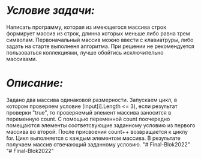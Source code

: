 # *Условие задачи:*

Написать программу, которая из имеющегося массива строк формирует массив из строк, длинна которых меньше либо равна трем символам. Первоначальный массив можно ввести с клавиатруры, либо задать на старте выполненя алгоритма. При решении не рекомендуется пользоваться коллекциями, лучше обойтись исключительно массивами.
# *Описание:*
Задано два массива одинаковой размерности.  Запускаем цикл, в котором проверяем условие (input[i].Length <= 3), если результат проверки "true", то проверяемый элемент массива заносится в переменную count. С помощью переменной count поочередно помещаются элементы соответсвующие заданному условию из первого массива во второй. После присвоения count++ возвращается к циклу for. Цикл выполняется с каждым элементом массива. В результате получаем массив отвечающий заданному условию.
"# Final-Blok2022" 
"# Final-Blok2022" 
